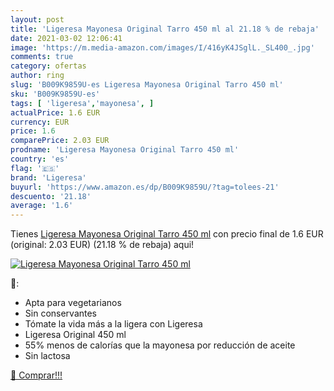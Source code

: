 ```yaml
---
layout: post
title: 'Ligeresa Mayonesa Original Tarro 450 ml al 21.18 % de rebaja'
date: 2021-03-02 12:06:41
image: 'https://m.media-amazon.com/images/I/416yK4JSglL._SL400_.jpg'
comments: true
category: ofertas
author: ring
slug: 'B009K9859U-es Ligeresa Mayonesa Original Tarro 450 ml'
sku: 'B009K9859U-es'
tags: [ 'ligeresa','mayonesa', ]
actualPrice: 1.6 EUR
currency: EUR
price: 1.6
comparePrice: 2.03 EUR
prodname: 'Ligeresa Mayonesa Original Tarro 450 ml'
country: 'es'
flag: '🇪🇸'
brand: 'Ligeresa'
buyurl: 'https://www.amazon.es/dp/B009K9859U/?tag=tolees-21'
descuento: '21.18'
average: '1.6'
---
```


Tienes [Ligeresa Mayonesa Original Tarro 450 ml](https://www.amazon.es/dp/B009K9859U/?tag=tolees-21) con precio final de  1.6 EUR (original: 2.03 EUR) (21.18 %  de rebaja) aqui!

[![Ligeresa Mayonesa Original Tarro 450 ml](https://m.media-amazon.com/images/I/416yK4JSglL._SL400_.jpg)](https://www.amazon.es/dp/B009K9859U/?tag=tolees-21)

🔎:

- Apta para vegetarianos
- Sin conservantes
- Tómate la vida más a la ligera con Ligeresa
- Ligeresa Original 450 ml
- 55% menos de calorías que la mayonesa por reducción de aceite
- Sin lactosa

[🛒 Comprar!!!](https://www.amazon.es/dp/B009K9859U/?tag=tolees-21)
